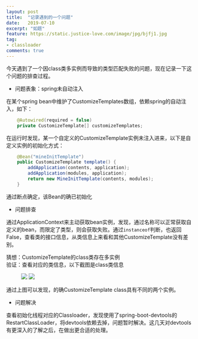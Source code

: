 ```yaml
---
layout: post
title:  "记录遇到的一个问题"
date:   2019-07-10
excerpt: "如题"
feature: https://static.justice-love.com/image/jpg/bjfj1.jpg
tag:
- classloader
comments: true
---
```


今天遇到了一个因class类多实例而导致的类型匹配失败的问题，现在记录一下这个问题的排查过程。

* 问题表象：spring未自动注入

在某个spring bean中维护了CustomizeTemplates数组，依赖spring的自动注入，如下：
```java
	@Autowired(required = false)
	private CustomizeTemplate[] customizeTemplates;
```
在运行时发现，某一个自定义的CustomizeTemplate实例未注入进来，以下是自定义实例的初始化方式：
```java
    @Bean("mineInitTemplate")
    public CustomizeTemplate template() {
        addApplication(contents, application);
        addApplication(modules, application);
        return new MineInitTemplate(contents, modules);
    }
```
通过断点确定，该Bean的确已初始化

* 问题排查

通过ApplicationContext来主动获取bean实例，发现，通过名称可以正常获取自定义的bean，而限定了类型，则会获取失败。通过`instanceof`判断，也返回False，查看类的接口信息，从类信息上来看和其他CustomizeTemplate没有差别。

猜想：CustomizeTemplate的class类存在多实例<br/>
验证：查看对应的类信息，以下截图是class类信息
<figure>
    <img src="{{ site.staticUrl }}/image/jpg/mutiinstance1.jpg?imageMogr2/auto-orient" />
    <img src="{{ site.staticUrl }}/image/jpg/mutiinstance2.jpg?imageMogr2/auto-orient" />
</figure>
通过上图可以发现，的确CustomizeTemplate class具有不同的两个实例。

* 问题解决

查看初始化线程对应的Classloader，发现使用了spring-boot-devtools的RestartClassLoader，将devtools依赖去掉，问题暂时解决。这几天对devtools有更深入的了解之后，在做出更合适的处理。
